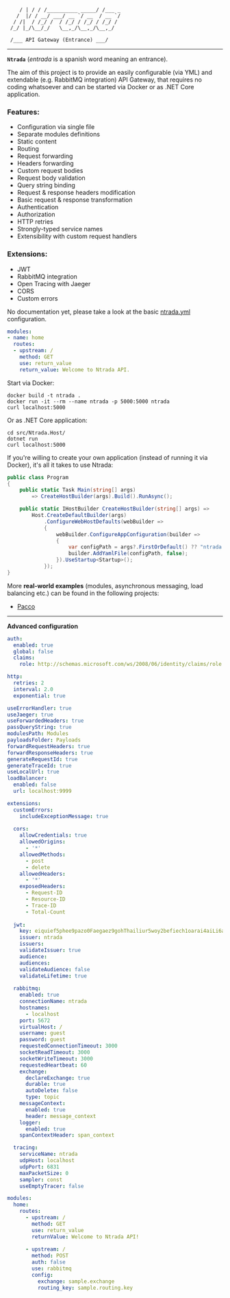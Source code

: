 ```
    / | / / /__________ _____/ /___ _
   /  |/ / __/ ___/ __ `/ __  / __ `/
  / /|  / /_/ /  / /_/ / /_/ / /_/ / 
 /_/ |_/\__/_/   \__,_/\__,_/\__,_/

 /___ API Gateway (Entrance) ___/
```
----------------


**`Ntrada`** (*entrada* is a spanish word meaning an entrance).

The aim of this project is to provide an easily configurable (via YML) and extendable (e.g. RabbitMQ integration) API Gateway, that requires no coding whatsoever and can be started via Docker or as .NET Core application.

### Features:

* Configuration via single file
* Separate modules definitions
* Static content
* Routing
* Request forwarding
* Headers forwarding
* Custom request bodies
* Request body validation
* Query string binding
* Request & response headers modification
* Basic request & response transformation
* Authentication
* Authorization
* HTTP retries
* Strongly-typed service names
* Extensibility with custom request handlers

### Extensions:

* JWT
* RabbitMQ integration
* Open Tracing with Jaeger
* CORS
* Custom errors


No documentation yet, please take a look at the basic [ntrada.yml](https://github.com/snatch-dev/Ntrada/blob/master/samples/Ntrada.Samples.Api/ntrada.yml) configuration.

```yml
modules:
- name: home
  routes:
  - upstream: /
    method: GET
    use: return_value
    return_value: Welcome to Ntrada API.
```
  
Start via Docker:

```
docker build -t ntrada .
docker run -it --rm --name ntrada -p 5000:5000 ntrada
curl localhost:5000
```

Or as .NET Core application:

```
cd src/Ntrada.Host/
dotnet run
curl localhost:5000
```

If you're willing to create your own application (instead of running it via Docker), it's all it takes to use Ntrada:

```csharp
public class Program
{
    public static Task Main(string[] args)
        => CreateHostBuilder(args).Build().RunAsync();

    public static IHostBuilder CreateHostBuilder(string[] args) =>
        Host.CreateDefaultBuilder(args)
            .ConfigureWebHostDefaults(webBuilder =>
            {
                webBuilder.ConfigureAppConfiguration(builder =>
                {
                    var configPath = args?.FirstOrDefault() ?? "ntrada.yml";
                    builder.AddYamlFile(configPath, false);
                }).UseStartup<Startup>();
            });
}
```

More **real-world examples** (modules, asynchronous messaging, load balancing etc.) can be found in the following projects:

* [Pacco](https://github.com/devmentors/Pacco.APIGateway)

----------------

**Advanced configuration**

```yml
auth:
  enabled: true
  global: false
  claims:
    role: http://schemas.microsoft.com/ws/2008/06/identity/claims/role

http:
  retries: 2
  interval: 2.0
  exponential: true

useErrorHandler: true
useJaeger: true
useForwardedHeaders: true
passQueryString: true
modulesPath: Modules
payloadsFolder: Payloads
forwardRequestHeaders: true
forwardResponseHeaders: true
generateRequestId: true
generateTraceId: true
useLocalUrl: true
loadBalancer:
  enabled: false
  url: localhost:9999

extensions:
  customErrors:
    includeExceptionMessage: true
  
  cors:
    allowCredentials: true
    allowedOrigins:
      - '*'
    allowedMethods:
      - post
      - delete
    allowedHeaders:
      - '*'
    exposedHeaders:
      - Request-ID
      - Resource-ID
      - Trace-ID
      - Total-Count
    
  jwt:
    key: eiquief5phee9pazo0Faegaez9gohThailiur5woy2befiech1oarai4aiLi6ahVecah3ie9Aiz6Peij
    issuer: ntrada
    issuers:
    validateIssuer: true
    audience:
    audiences:
    validateAudience: false
    validateLifetime: true
    
  rabbitmq:
    enabled: true
    connectionName: ntrada
    hostnames:
      - localhost
    port: 5672
    virtualHost: /
    username: guest
    password: guest
    requestedConnectionTimeout: 3000
    socketReadTimeout: 3000
    socketWriteTimeout: 3000
    requestedHeartbeat: 60
    exchange:
      declareExchange: true
      durable: true
      autoDelete: false
      type: topic
    messageContext:
      enabled: true
      header: message_context
    logger:
      enabled: true
    spanContextHeader: span_context

  tracing:
    serviceName: ntrada
    udpHost: localhost
    udpPort: 6831
    maxPacketSize: 0
    sampler: const
    useEmptyTracer: false

modules:
  home:
    routes:
      - upstream: /
        method: GET
        use: return_value
        returnValue: Welcome to Ntrada API!
        
      - upstream: /
        method: POST
        auth: false
        use: rabbitmq
        config:
          exchange: sample.exchange
          routing_key: sample.routing.key
```